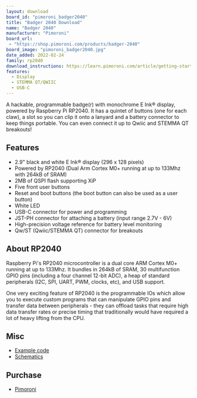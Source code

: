 ```yaml
---
layout: download
board_id: "pimoroni_badger2040"
title: "Badger 2040 Download"
name: "Badger 2040"
manufacturer: "Pimoroni"
board_url:
 - "https://shop.pimoroni.com/products/badger-2040"
board_image: "pimoroni_badger2040.jpg"
date_added: 2022-02-24
family: rp2040
download_instructions: https://learn.pimoroni.com/article/getting-started-with-badger-2040
features:
  - Display
  - STEMMA QT/QWIIC
  - USB-C
---
```


A hackable, programmable badge(r) with monochrome E Ink® display, powered by Raspberry Pi RP2040. It has a quintet of buttons (one for each claw), a slot so you can clip it onto a lanyard and a battery connector to keep things portable. You can even connect it up to Qwiic and STEMMA QT breakouts!

## Features

* 2.9" black and white E Ink® display (296 x 128 pixels)
* Powered by RP2040 (Dual Arm Cortex M0+ running at up to 133Mhz with 264kB of SRAM)
* 2MB of QSPI flash supporting XiP
* Five front user buttons
* Reset and boot buttons (the boot button can also be used as a user button)
* White LED
* USB-C connector for power and programming
* JST-PH connector for attaching a battery (input range 2.7V - 6V)
* High-precision voltage reference for battery level monitoring
* Qw/ST (Qwiic/STEMMA QT) connector for breakouts

## About RP2040

Raspberry Pi's RP2040 microcontroller is a dual core ARM Cortex M0+ running at up to 133Mhz. It bundles in 264kB of SRAM, 30 multifunction GPIO pins (including a four channel 12-bit ADC), a heap of standard peripherals (I2C, SPI, UART, PWM, clocks, etc), and USB support.

One very exciting feature of RP2040 is the programmable IOs which allow you to execute custom programs that can manipulate GPIO pins and transfer data between peripherals - they can offload tasks that require high data transfer rates or precise timing that traditionally would have required a lot of heavy lifting from the CPU.

## Misc

* [Example code](https://github.com/pimoroni/pico-circuitpython-examples/tree/main/badger2040)
* [Schematics](https://cdn.shopify.com/s/files/1/0174/1800/files/badger_2040_schematic.pdf?v=1645702148)

## Purchase

* [Pimoroni](https://shop.pimoroni.com/products/badger-2040)
